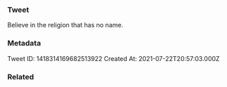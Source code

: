 ### Tweet
Believe in the religion that has no name.

### Metadata
Tweet ID: 1418314169682513922
Created At: 2021-07-22T20:57:03.000Z

### Related

